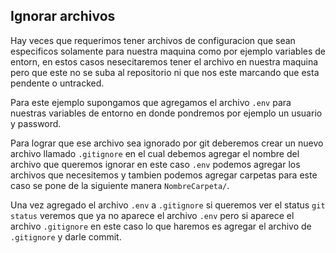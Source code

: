## Ignorar archivos

Hay veces que requerimos tener archivos de configuracion que sean especificos solamente para nuestra maquina como por ejemplo variables de entorn, en estos casos nesecitaremos tener el archivo en nuestra maquina pero que este no se suba al repositorio ni que nos este marcando que esta pendente o untracked.

Para este ejemplo supongamos que agregamos el archivo `.env` para nuestras variables de entorno en donde pondremos por ejemplo un usuario y password. 

Para lograr que ese archivo sea ignorado por git deberemos crear un nuevo archivo llamado `.gitignore` en el cual debemos agregar el nombre del archivo que queremos ignorar en este caso `.env` podemos agregar los archivos que necesitemos y tambien podemos agregar carpetas para este caso se pone de la siguiente manera `NombreCarpeta/`.

Una vez agregado el archivo `.env` a `.gitignore` si queremos ver el status `git status` veremos que ya no aparece el archivo `.env` pero si aparece el archivo `.gitignore` en este caso lo que haremos es agregar el archivo de `.gitignore` y darle commit.